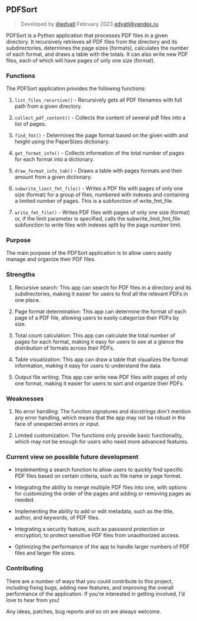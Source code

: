 ## PDFSort


>Developed by [@edyatl](https://github.com/edyatl) February 2023 <edyatl@yandex.ru>

PDFSort is a Python application that processes PDF files in a given directory. It recursively retrieves all PDF files from the directory and its subdirectories, determines the page sizes (formats), calculates the number of each format, and draws a table with the totals. It can also write new PDF files, each of which will have pages of only one size (format).

### Functions

The PDFSort application provides the following functions:

1. `list_files_recursive()` - Recursively gets all PDF filenames with full path from a given directory.

1. `collect_pdf_content()` - Collects the content of several pdf files into a list of pages.

1. `find_fmt()` - Determines the page format based on the given width and height using the PaperSizes dictionary.

1. `get_format_info()` - Collects information of the total number of pages for each format into a dictionary.

1. `draw_format_info_tab()` - Draws a table with pages formats and their amount from a given dictionary.

1. `subwrite_limit_fmt_file()` - Writes a PDF file with pages of only one size (format) for a group of files, numbered with indexes and containing a limited number of pages. This is a subfunction of write_fmt_file.

1. `write_fmt_file()` - Writes PDF files with pages of only one size (format) or, if the limit parameter is specified, calls the subwrite_limit_fmt_file subfunction to write files with indexes split by the page number limit.

### Purpose

The main purpose of the PDFSort application is to allow users easily manage and organize their PDF files.

### Strengths

1. Recursive search: This app can search for PDF files in a directory and its subdirectories, making it easier for users to find all the relevant PDFs in one place.


1. Page format determination: This app can determine the format of each page of a PDF file, allowing users to easily categorize their PDFs by size.


1. Total count calculation: This app can calculate the total number of pages for each format, making it easy for users to see at a glance the distribution of formats across their PDFs.


1. Table visualization: This app can draw a table that visualizes the format information, making it easy for users to understand the data.


1. Output file writing: This app can write new PDF files with pages of only one format, making it easier for users to sort and organize their PDFs.

### Weaknesses

1. No error handling: The function signatures and docstrings don't mention any error handling, which means that the app may not be robust in the face of unexpected errors or input.


1. Limited customization: The functions only provide basic functionality, which may not be enough for users who need more advanced features.


### Current view on possible future development

* Implementing a search function to allow users to quickly find specific PDF files based on certain criteria, such as file name or page format.

* Integrating the ability to merge multiple PDF files into one, with options for customizing the order of the pages and adding or removing pages as needed.

* Implementing the ability to add or edit metadata, such as the title, author, and keywords, of PDF files.

* Integrating a security feature, such as password protection or encryption, to protect sensitive PDF files from unauthorized access.

* Optimizing the performance of the app to handle larger numbers of PDF files and larger file sizes.

### Contributing

There are a number of ways that you could contribute to this project, including fixing bugs, adding new features, and improving the overall performance of the application. If you're interested in getting involved, I'd love to hear from you!

Any ideas, patches, bug reports and so on are always welcome.
